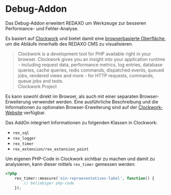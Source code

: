 Debug-Addon
===========

Das Debug-Addon erweitert REDAXO um Werkzeuge zur besseren Performance- und Fehler-Analyse.

Es basiert auf [Clockwork](https://github.com/itsgoingd/clockwork) und bietet damit eine [browserbasierte Oberfläche](https://github.com/underground-works/clockwork-app),
um die Abläufe innerhalb des REDAXO CMS zu visualisieren.

<blockquote>
Clockwork is a development tool for PHP available right in your browser.
Clockwork gives you an insight into your application runtime - including request data,
performance metrics, log entries, database queries, cache queries, redis commands, dispatched events, queued jobs,
rendered views and more - for HTTP requests, commands, queue jobs and tests.
<footer>Clockwork Project</footer>
</blockquote>

Es kann sowohl direkt im Browser, als auch mit einer separaten Browser-Erweiterung verwendet werden.
Eine ausführliche Beschreibung und die Informationen zu optionalen Browser-Erweiterung sind auf der [Clockwork-Website](https://underground.works/clockwork) verfügbar.

Das AddOn integriert Informationen zu folgenden Klassen in Clockwork:
- `rex_sql`
- `rex_logger`
- `rex_timer`
- `rex_extension/rex_extension_point`

Um eigenen PHP-Code in Clockwork sichtbar zu machen und damit zu analysieren, kann dieser mittels `rex_timer` gemessen werden:

```php
<?php
    rex_timer::measure('ein-repraesentatives-label', function() {
        // beliebiger php-code
    });
```
